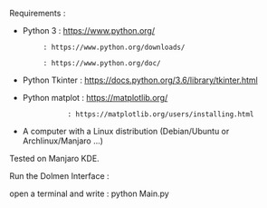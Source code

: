 Requirements :

- Python 3 : https://www.python.org/

           : https://www.python.org/downloads/
           
           : https://www.python.org/doc/

- Python Tkinter : https://docs.python.org/3.6/library/tkinter.html

- Python matplot : https://matplotlib.org/

                 : https://matplotlib.org/users/installing.html
                
                
- A computer with a Linux distribution (Debian/Ubuntu or Archlinux/Manjaro ...)

Tested on Manjaro KDE.  
                
Run the Dolmen Interface : 

open a terminal and write :  python Main.py
